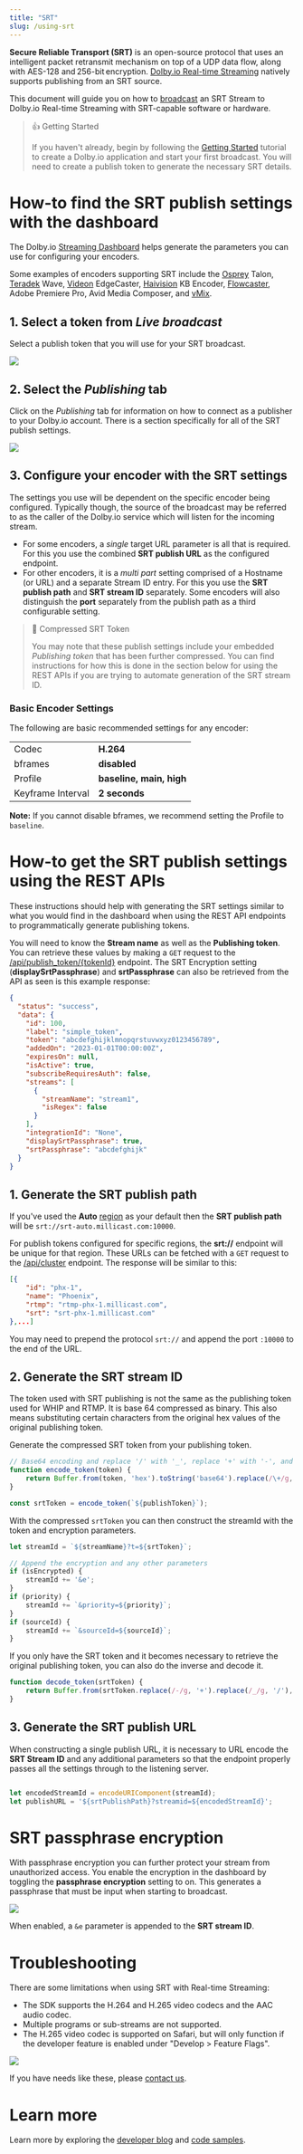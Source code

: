 ```yaml
---
title: "SRT"
slug: /using-srt
---
```

**Secure Reliable Transport (SRT)** is an open-source protocol that uses an intelligent packet retransmit mechanism on top of a UDP data flow, along with AES-128 and 256-bit encryption. [Dolby.io Real-time Streaming](https://dolby.io/products/real-time-streaming/) natively supports publishing from an SRT source.

This document will guide you on how to [broadcast](/millicast/broadcast/index.md) an SRT Stream to Dolby.io Real-time Streaming with SRT-capable software or hardware. 

> 👍 Getting Started
> 
> If you haven't already, begin by following the [Getting Started](/millicast/getting-started/introduction-to-streaming-apis.md) tutorial to create a Dolby.io application and start your first broadcast. You will need to create a publish token to generate the necessary SRT details.

# How-to find the SRT publish settings with the dashboard

The Dolby.io [Streaming Dashboard](/millicast/streaming-dashboard/index.md) helps generate the parameters you can use for configuring your encoders. 

Some examples of encoders supporting SRT include the [Osprey](/millicast/hardware-encoders/using-osprey-talon-whip-hardware-encoder.md) Talon, [Teradek](/millicast/hardware-encoders/broadcasting-teradek-vidiu.md) Wave, [Videon](/millicast/hardware-encoders/videon.md) EdgeCaster, [Haivision](/millicast/hardware-encoders/using-haivision-kb-encoder.md) KB Encoder, [Flowcaster](/millicast/software-encoders/using-whip-with-flowcaster.md), Adobe Premiere Pro, Avid Media Composer, and [vMix](/millicast/software-encoders/broadcasting-with-vmix.md).

## 1. Select a token from _Live broadcast_

Select a publish token that you will use for your SRT broadcast. 


![](../assets/img/srt-token.png)



## 2. Select the _Publishing_ tab

Click on the _Publishing_ tab for information on how to connect as a publisher to your Dolby.io account. There is a section specifically for all of the SRT publish settings.


![](../assets/img/dolbyio-streaming-srt-settings.png)



## 3. Configure your encoder with the SRT settings

The settings you use will be dependent on the specific encoder being configured. Typically though, the source of the broadcast may be referred to as the caller of the Dolby.io service which will listen for the incoming stream. 

- For some encoders, a _single_ target URL parameter is all that is required. For this you use the combined **SRT publish URL** as the configured endpoint.
- For other encoders, it is a _multi part_ setting comprised of a Hostname (or URL) and a separate Stream ID entry. For this you use the **SRT publish path** and **SRT stream ID** separately. Some encoders will also distinguish the **port** separately from the publish path as a third configurable setting.

> 📘 Compressed SRT Token
> 
> You may note that these publish settings include your embedded _Publishing token_ that has been further compressed. You can find instructions for how this is done in the section below for using the REST APIs if you are trying to automate generation of the SRT stream ID.

### Basic Encoder Settings

The following are basic recommended settings for any encoder:

|                   |                          |
| :---------------- | :----------------------- |
| Codec             | **H.264**                |
| bframes           | **disabled**             |
| Profile           | **baseline, main, high** |
| Keyframe Interval | **2 seconds**            |

**Note:** If you cannot disable bframes, we recommend setting the Profile to `baseline`.

# How-to get the SRT publish settings using the REST APIs

These instructions should help with generating the SRT settings similar to what you would find in the dashboard when using the REST API endpoints to programmatically generate publishing tokens.

You will need to know the **Stream name** as well as the **Publishing token**. You can retrieve these values by making a `GET` request to the [/api/publish_token/{tokenId}](ref:publishtokenv1) endpoint. The SRT Encryption setting (**displaySrtPassphrase**) and **srtPassphrase** can also be retrieved from the API as seen is this example response: 

```json
{
  "status": "success",
  "data": {
    "id": 100,
    "label": "simple_token",
    "token": "abcdefghijklmnopqrstuvwxyz0123456789",
    "addedOn": "2023-01-01T00:00:00Z",
    "expiresOn": null,
    "isActive": true,
    "subscribeRequiresAuth": false,
    "streams": [
      {
        "streamName": "stream1",
        "isRegex": false
      }
    ],
    "integrationId": "None",
    "displaySrtPassphrase": true,
    "srtPassphrase": "abcdefghijk"
  }
}
```

## 1. Generate the SRT publish path

If you've used the **Auto** [region](/millicast/distribution/multi-region-support/index.md)  as your default then the **SRT publish path** will be `srt://srt-auto.millicast.com:10000`.  

For publish tokens configured for specific regions, the **srt://** endpoint will be unique for that region. These URLs can be fetched with a `GET` request to the [/api/cluster](ref:cluster) endpoint. The response will be similar to this:

```json
[{
    "id": "phx-1",
    "name": "Phoenix",
    "rtmp": "rtmp-phx-1.millicast.com",
    "srt": "srt-phx-1.millicast.com"
},...]
```

You may need to prepend the protocol `srt://` and append the port `:10000` to the end of the URL.

## 2. Generate the SRT stream ID

The token used with SRT publishing is not the same as the publishing token used for WHIP and RTMP. It is base 64 compressed as binary. This also means substituting certain characters from the original hex values of the original publishing token.

Generate the compressed SRT token from your publishing token.

```javascript
// Base64 encoding and replace '/' with '_', replace '+' with '-', and remove extra '=' padding if necessary.
function encode_token(token) {
    return Buffer.from(token, 'hex').toString('base64').replace(/\+/g, '-').replace(/\//g, '_').replace(/=/g, '')
}

const srtToken = encode_token(`${publishToken}`);
```

With the compressed `srtToken` you can then construct the streamId with the token and encryption parameters.

```javascript
let streamId = `${streamName}?t=${srtToken}`;

// Append the encryption and any other parameters
if (isEncrypted) {
    streamId += '&e';
}
if (priority) {
    streamId += `&priority=${priority}`;
}
if (sourceId) {
    streamId += `&sourceId=${sourceId}`;
}
```

If you only have the SRT token and it becomes necessary to retrieve the original publishing token, you can also do the inverse and decode it.

```javascript
function decode_token(srtToken) {
    return Buffer.from(srtToken.replace(/-/g, '+').replace(/_/g, '/'), 'base64').toString('hex')
}
```

## 3. Generate the SRT publish URL

When constructing a single publish URL, it is necessary to URL encode the **SRT Stream ID** and any additional parameters so that the endpoint properly passes all the settings through to the listening server.

```javascript

let encodedStreamId = encodeURIComponent(streamId);
let publishURL = '${srtPublishPath}?streamid=${encodedStreamId}';

```

# SRT passphrase encryption

With passphrase encryption you can further protect your stream from unauthorized access. You enable the encryption in the dashboard by toggling the **passphrase encryption** setting to on. This generates a passphrase that must be input when starting to broadcast.


![](../assets/img/Screenshot_2023-10-03_at_09.17.23.png)



When enabled, a `&e` parameter is appended to the **SRT stream ID**.

# Troubleshooting

There are some limitations when using SRT with Real-time Streaming:

- The SDK supports the H.264 and H.265 video codecs and the AAC audio codec.
- Multiple programs or sub-streams are not supported.
- The H.265 video codec is supported on Safari, but will only function if the developer feature is enabled under "Develop > Feature Flags". 

  
![](../assets/img/srt-h265-enable-feature-flag.png)


If you have needs like these, please [contact us](https://dolby.io/contact).

# Learn more

Learn more by exploring the [developer blog](https://dolby.io/blog/tag/broadcast/) and [code samples](https://github.com/orgs/dolbyio-samples/repositories?q=broadcast).





